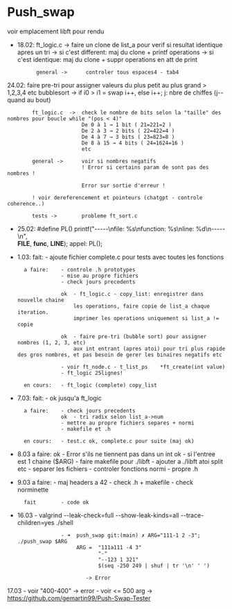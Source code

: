 # Push_swap

voir emplacement libft pour rendu

- 18.02:    ft_logic.c 		-> faire un clone de list_a pour verif si resultat identique apres un tri
                            -> si c'est different: maj du clone + printf operations
                            -> si c'est identique: maj du clone + suppr operations en att de print
            
            general ->      controler tous espaces4 - tab4
        
24.02:      faire pre-tri pour assigner valeurs du plus petit au plus grand > 1,2,3,4 etc
			bubblesort ->	if i0 > i1 = swap i++, else i++; j: nbre de chiffes (j-- quand au bout)

			ft_logic.c 	->	check le nombre de bits selon la "taille" des nombres pour boucle while "(pos < 4)"
							De 0 à 1 → 1 bit ( 21=221=2 )
							De 2 à 3 → 2 bits ( 22=422=4 )
							De 4 à 7 → 3 bits ( 23=823=8 )
							De 8 à 15 → 4 bits ( 24=1624=16 )
							etc

			general ->		voir si nombres negatifs
							! Error si certains param de sont pas des nombres !

							Error sur sortie d'erreur ! 

			! voir dereferencement et pointeurs (chatgpt - controle coherence..)

			tests ->		probleme ft_sort.c


- 25.02: 
#define PL() printf("-----\nfile: %s\nfunction: %s\nline: %d\n-----\n",\
		 __FILE__, __func__, __LINE__);
appel: PL();


- 1.03:
		fait:		- ajoute fichier complete.c pour tests avec toutes les fonctions

		a faire:	- controle .h prototypes
					- mise au propre fichiers
					- check jours precedents

					ok	- ft_logic.c - copy_list: enregistrer dans nouvelle chaine
						les operations, faire copie de list_a chaque iteration.
						imprimer les operations uniquement si list_a != copie

					ok	- faire pre-tri (bubble sort) pour assigner nombres (1, 2, 3, etc)
						aux int entrant (apres atoi) pour tri plus rapide des gros nombres, et pas besoin de gerer les binaires negatifs etc

					- voir ft_node.c - t_list_ps	*ft_create(int value)
					- ft_logic 25lignes!
		
		en cours:	- ft_logic (complete) copy_list 

- 7.03:
		fait:		- ok jusqu'a ft_logic

		a faire:	- check jours precedents
					ok	- tri radix selon list_a->num
					- mettre au propre fichiers separes + normi
					- makefile et .h
		
		en cours:	- test.c ok, complete.c pour suite (maj ok)

- 8.03	a faire:	ok	- Error s'ils ne tiennent pas dans un int
					ok	- si l'entree est 1 chaine ($ARG)
					- faire makefile pour ./libft
					- ajouter a ./libft atoi split etc
					- separer les fichiers
					- controler fonctions normi
					- propre .h

- 9.03	a faire:	- maj headers a 42
					- check .h + makefile
					- check norminette
		
		fait		- code ok


- 16.03				- valgrind --leak-check=full --show-leak-kinds=all --trace-children=yes ./shell

					- ➜  push_swap git:(main) ✗ ARG="111-1 2 -3"; ./push_swap $ARG
						 ARG = 	"111a111 -4 3"
								"-"
								"--123 1 321"
								$(seq -250 249 | shuf | tr '\n' ' ')

							-> Error

17.03				- voir "400-400" -> error
					- voir <= 500 arg  -> https://github.com/gemartin99/Push-Swap-Tester